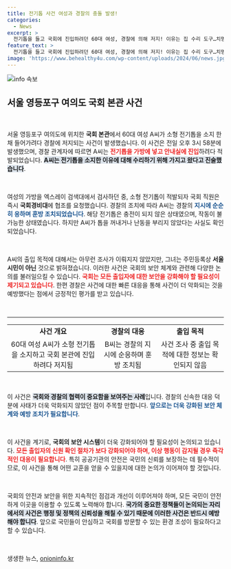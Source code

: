 ```yaml
---
title: 전기톱 사건 여성과 경찰의 충돌 발생!
categories:
  - News
excerpt: >
  전기톱을 들고 국회에 진입하려던 60대 여성, 경찰에 의해 저지! 이유는 집 수리 도구…치명적인 사고를 막은 긴급 상황의 전말을 확인하세요!
feature_text: >
  전기톱을 들고 국회에 진입하려던 60대 여성, 경찰에 의해 저지! 이유는 집 수리 도구…치명적인 사고를 막은 긴급 상황의 전말을 확인하세요!
image: 'https://www.behealthy4u.com/wp-content/uploads/2024/06/news.jpg'
---
```


<p><img src="https://www.behealthy4u.com/wp-content/uploads/2024/06/news.jpg" alt="info 속보" /></p>

<h2 data-ke-size="size26">서울 영등포구 여의도 국회 본관 사건</h2>

<p data-ke-size="size16">&nbsp;</p>

<p>서울 영등포구 여의도에 위치한 <b>국회 본관</b>에서 60대 여성 A씨가 소형 전기톱을 소지 한 채 들어가려다 경찰에 저지되는 사건이 발생했습니다. 이 사건은 전일 오후 3시 58분에 발생했으며, 경찰 관계자에 따르면 A씨는 <b><span style="color: #ee2323;">전기톱을 가방에 넣고 안내실에 진입</span></b>하려다 적발되었습니다. <b><span style="background-color: #21538527;">A씨는 전기톱을 소지한 이유에 대해 수리하기 위해 가지고 왔다고 진술했습니다</span></b>. </p>

<p data-ke-size="size16">&nbsp;</p>

<p>여성의 가방을 엑스레이 검색대에서 검사하던 중, 소형 전기톱이 적발되자 국회 직원은 즉시 <b>국회경비대</b>에 협조를 요청했습니다. 경찰의 조치에 따라 A씨는 경찰의 <b><span style="color: #1a5490;">지시에 순순히 응하며 훈방 조치되었습니다</span></b>. 해당 전기톱은 충전이 되지 않은 상태였으며, 작동이 불가능한 상태였습니다. 하지만 A씨가 톱을 꺼내거나 난동을 부리지 않았다는 사실도 확인되었습니다. </p>

<p data-ke-size="size16">&nbsp;</p>

<p>A씨의 출입 목적에 대해서는 아무런 조사가 이뤄지지 않았지만, 그녀는 주민등록상 <b>서울시민이 아닌</b> 것으로 밝혀졌습니다. 이러한 사건은 국회의 보안 체계와 관련해 다양한 논의를 불러일으킬 수 있습니다. <b><span style="color: #ee2323;">국회는 모든 출입자에 대한 보안을 강화해야 할 필요성이 제기되고 있습니다</span></b>. 한편 경찰은 사건에 대한 빠른 대응을 통해 사건이 더 악화되는 것을 예방했다는 점에서 긍정적인 평가를 받고 있습니다. </p>

<p data-ke-size="size16">&nbsp;</p>

<hr />

<table style="width: 100%; border-collapse: collapse;">
    <tbody>
        <tr>
            <td style="text-align: center; height: 17px;"><b>사건 개요</b></td>
            <td style="text-align: center; height: 17px;"><b>경찰의 대응</b></td>
            <td style="text-align: center; height: 17px;"><b>출입 목적</b></td>
        </tr>
        <tr>
            <td style="text-align: center; height: 17px;">60대 여성 A씨가 소형 전기톱을 소지하고 국회 본관에 진입하려다 저지됨</td>
            <td style="text-align: center; height: 17px;">B씨는 경찰의 지시에 순응하며 훈방 조치됨</td>
            <td style="text-align: center; height: 17px;">사건 조사 중 출입 목적에 대한 정보는 확인되지 않음</td>
        </tr>
    </tbody>
</table>

<p data-ke-size="size16">&nbsp;</p>

<p>이 사건은 <b><span style="background-color: #21538527;">국회와 경찰의 협력이 중요함을 보여주는 사례</span></b>입니다. 경찰의 신속한 대응 덕분에 사태가 더욱 악화되지 않았던 점이 주목할 만합니다. <b><span style="color: #1a5490;">앞으로는 더욱 강화된 보안 체계와 예방 조치가 필요합니다</span></b>. </p>

<p data-ke-size="size16">&nbsp;</p>

<p>이 사건을 계기로, <b>국회의 보안 시스템</b>이 더욱 강화되어야 할 필요성이 논의되고 있습니다. <b><span style="color: #ee2323;">모든 출입자의 신원 확인 절차가 보다 강화되어야 하며, 이상 행동이 감지될 경우 즉각적인 대응이 필요합니다</span></b>. 특히 공공기관의 안전은 국민의 신뢰를 보장하는 데 필수적이므로, 이 사건을 통해 어떤 교훈을 얻을 수 있을지에 대한 논의가 이어져야 할 것입니다.</p>

<p data-ke-size="size16">&nbsp;</p>

<p>국회의 안전과 보안을 위한 지속적인 점검과 개선이 이루어져야 하며, 모든 국민이 안전하게 이곳을 이용할 수 있도록 노력해야 합니다. <b><span style="background-color: #21538527;">국가의 중요한 정책들이 논의되는 자리에서의 사건은 행정 및 정책의 신뢰성을 해칠 수 있기 때문에 이러한 사건은 반드시 예방해야 합니다</span></b>. 앞으로 국민들이 안심하고 국회를 방문할 수 있는 환경 조성이 필요하다고 할 수 있습니다.</p>

<p data-ke-size="size16">&nbsp;</p>
생생한 뉴스, <a href="https://onioninfo.kr" rel="dofollow">onioninfo.kr</a>



